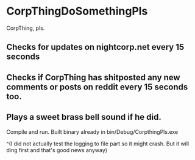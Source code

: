 # CorpThingDoSomethingPls
CorpThing, pls.

## Checks for updates on nightcorp.net every 15 seconds
## Checks if CorpThing has shitposted any new comments or posts on reddit every 15 seconds too.
## Plays a sweet brass bell sound if he did.

Compile and run. Built binary already in bin/Debug/CorpthingPls.exe


^(I did not actually test the logging to file part so it might crash. But it will ding first and that's good news anyway)


